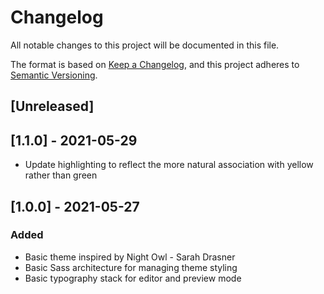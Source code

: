 # Changelog

All notable changes to this project will be documented in this file.

The format is based on [Keep a Changelog](https://keepachangelog.com/en/1.0.0/),
and this project adheres to [Semantic Versioning](https://semver.org/spec/v2.0.0.html).

## [Unreleased]

## [1.1.0] - 2021-05-29

- Update highlighting to reflect the more natural association with yellow rather than green

## [1.0.0] - 2021-05-27

### Added

- Basic theme inspired by Night Owl - Sarah Drasner
- Basic Sass architecture for managing theme styling
- Basic typography stack for editor and preview mode
